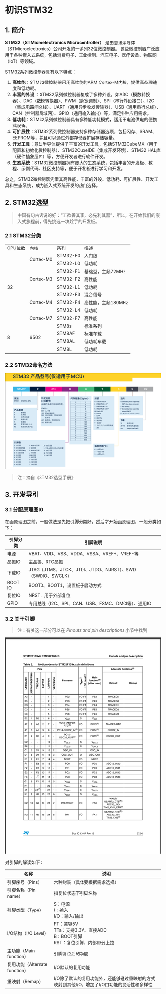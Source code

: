 # 初识STM32

## 1. 简介

**STM32（STMicroelectronics Microcontroller）** 是由意法半导体（STMicroelectronics）公司开发的一系列32位微控制器。
这些微控制器广泛应用于各种嵌入式系统，包括消费电子、工业控制、汽车电子、医疗设备、物联网（IoT）等领域。

STM32系列微控制器具有以下特点：

1. **高性能**：STM32微控制器采用高性能的ARM Cortex-M内核，提供高处理速度和低功耗。
2. **丰富的外设**
   ：STM32系列微控制器集成了多种外设，如ADC（模数转换器）、DAC（数模转换器）、PWM（脉宽调制）、SPI（串行外设接口）、I2C（集成电路间总线）、UART（通用异步收发传输器）、USB（通用串行总线）、CAN（控制器局域网）、GPIO（通用输入输出）等，满足各种应用需求。
3. **低功耗**：STM32系列微控制器具有多种低功耗模式，适用于电池供电的便携式设备。
4. **可扩展性**：STM32系列微控制器支持多种存储器选项，包括闪存、SRAM、EEPROM等，并且可以通过外部存储器扩展存储容量。
5. **开发工具**：意法半导体提供了丰富的开发工具，包括STM32CubeMX（用于配置和初始化微控制器）、STM32CubeIDE（集成开发环境）、STM32
   HAL库（硬件抽象层库）等，方便开发者进行软件开发。
6. **生态系统**：STM32微控制器拥有庞大的生态系统，包括丰富的开发板、教程、示例代码、社区支持等，便于开发者进行学习和开发。

总之，STM32微控制器凭借其高性能、丰富的外设、低功耗、可扩展性、开发工具和生态系统，成为嵌入式系统开发的热门选择。

## 2. STM32选型

> 中国有句古话说的好：“工欲善其事，必先利其器”，所以，在开始我们的嵌入式旅程前，得先挑选一块趁手的开发板。

### 2.1 STM32分类

<table>
    <tr>
        <td>CPU位数</td>
        <td>内核</td>
        <td>系列</td>
        <td>描述</td>
    </tr>
    <tr>
        <td rowspan="9">32</td>
        <td rowspan="2">Cortex-M0</td>
        <td>STM32-F0</td>
        <td>入门级</td>
    </tr>
    <tr>
        <td>STM32-L0</td>
        <td>低功耗</td>
    </tr>
    <tr>
        <td rowspan="3">Cortex-M3</td>
        <td>STM32-F1</td>
        <td>基础型，主频72MHz</td>
    </tr>
    <tr>
        <td>STM32-F2</td>
        <td>高性能</td>
    </tr>
    <tr>
        <td>STM32-L1</td>
        <td>低功耗</td>
    </tr>
    <tr>
        <td rowspan="3">Cortex-M4</td>
        <td>STM32-F3</td>
        <td>混合信号</td>
    </tr>
    <tr>
        <td>STM32-F4</td>
        <td>高性能，主频180MHz</td>
    </tr>
    <tr>
        <td>STM32-L4</td>
        <td>低功耗</td>
    </tr>
    <tr>
        <td>Cortex-M7</td>
        <td>STM32-F7</td>
        <td>高性能</td>
    </tr>
    <tr>
        <td rowspan="5">8</td>
        <td rowspan="5">6502</td>
    </tr>
    <tr>
        <td>STM8s</td>
        <td>标准系列</td>
    </tr>
    <tr>
        <td>STM8AF</td>
        <td>标准车载</td>
    </tr>
    <tr>
        <td>STM8AL</td>
        <td>低功耗车载</td>
    </tr>
    <tr>
        <td>STM8L</td>
        <td>低功耗</td>
    </tr>
</table>

### 2.2 STM32命名方法

![STM32命名方法图](/images/嵌入式/STM32命名方法图.png)

> 注：摘自《STM32选型手册》

## 3. 开发导引

### 3.1 分配原理图IO

在画原理图之前，一般做法是先把引脚分类好，然后才开始画原理图，一般分类如下：

| 引脚分类 | 引脚说明                                                   |
| -------- | ---------------------------------------------------------- |
| 电源     | VBAT、VDD、VSS、VDDA、VSSA、VREF+、VREF-等                 |
| 晶振IO   | 主晶振、RTC晶振                                            |
| 下载IO   | JTAG（JTMS、JTCK、JTDI、JTDO、NJRST）、SWD（SWDIO、SWCLK） |
| BOOT IO  | BOOT0、BOOT1，设置板子启动方式                             |
| 复位IO   | NRST，用于外部复位                                         |
| GPIO     | 专用总线（I2C、SPI、CAN、USB、FSMC、DMCI等）、通用IO       |

### 3.2 关于引脚

> 注：有关这一部分可以在 _Pinouts and pin descriptions_ 小节中找到

![STM32引脚定义图](/images/嵌入式/STM32引脚定义图.png)

对引脚的解读如下：

| 名称                           | 说明                                                                                          |
| ------------------------------ | --------------------------------------------------------------------------------------------- |
| 引脚序号（Pins）               | 六种封装（具体要根据需求选择）                                                                |
| 引脚名称（Pin name）           | 指复位状态下引脚名称                                                                          |
| 引脚类型（Type）               | S：电源<br/>I：输入<br/>I/O：输入/输出                                                        |
| I/O结构（I/O Level）           | FT：兼容5V<br/>TTa：支持3.3V、直接ADC<br/>B：BOOT引脚<br/>RST：复位引脚、内部带弱上拉         |
| 主功能（Main function）        | 引脚复位后的功能                                                                              |
| 复用功能（Alternate function） | I/O默认的复用功能                                                                             |
| 重映射（Remap）                | I/O除了默认的复用功能外，还能够通过重映射的方式映射到其他I/O，增加了I/O口功能的灵活性和多样性 |
